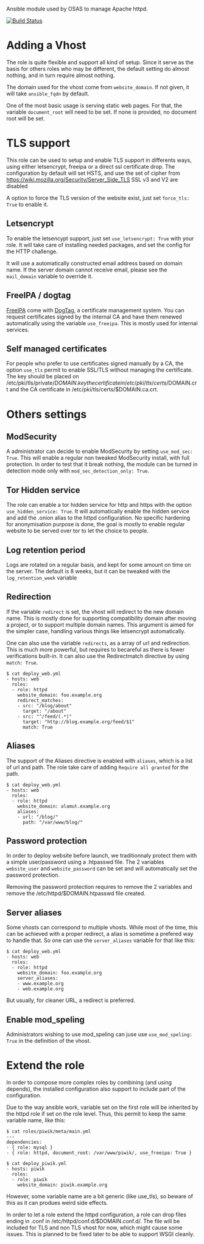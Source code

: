 Ansible module used by OSAS to manage Apache httpd.

[![Build Status](https://travis-ci.org/OSAS/ansible-role-httpd.svg?branch=master)](https://travis-ci.org/OSAS/ansible-role-httpd)

# Adding a Vhost

The role is quite flexible and support all kind of setup. Since it serve as the basis for others roles
who may be different, the default setting do almost nothing, and in turn require almost nothing.

The domain used for the vhost come from `website_domain`. If not given, it will take `ansible_fqdn` by default.

One of the most basic usage is serving static web pages. For that, the variable `document_root` will need to
be set. If none is provided, no document root will be set.

# TLS support

This role can be used to setup and enable TLS support in differents ways, using
either letsencrypt, freeipa or a direct ssl certificate drop. The configuration
by default will set HSTS, and use the set of cipher from https://wiki.mozilla.org/Security/Server_Side_TLS
SSL v3 and V2 are disabled

A option to force the TLS version of the website exist, just set `force_tls: True` to enable it.

## Letsencrypt

To enable the letsencypt support, just set `use_letsencrypt: True` with your role.
It will take care of installing needed packages, and set the config for the HTTP challenge.

It will use a automatically constructed email address based on domain name. If the server domain
cannot receive email, please see the `mail_domain` variable to override it.

## FreeIPA / dogtag

[FreeIPA](http://freeipa.org) come with [DogTag](http://pki.fedoraproject.org/wiki/PKI_Main_Page),
a certificate management system. You can request certificates signed by the internal CA and have them
renewed automatically using the variable `use_freeipa`. This is mostly used for internal services.

## Self managed certificates

For people who prefer to use certificates signed manually by a CA, the option `use_tls` permit to
enable SSL/TLS without managing the certificate. The key should be placed on /etc/pki/tls/private/$DOMAIN.key
the certificate in /etc/pki/tls/certs/$DOMAIN.crt and the CA certificate in /etc/pki/tls/certs/$DOMAIN.ca.crt.

# Others settings
## ModSecurity

A administrator can decide to enable ModSecurity by setting `use_mod_sec: True`. This will enable a regular
non tweaked ModSecurity install, with full protection. In order to test that it break nothing, the module can be
turned in detection mode only with `mod_sec_detection_only: True`.

## Tor Hidden service

The role can enable a tor hidden service for http and https with the option `use_hidden_service: True`. It will
automatically enable the hidden service and add the .onion alias to the httpd configuration. No specific
hardening for anonymisation purpose is done, the goal is mostly to enable regular website to be served over
tor to let the choice to people.

## Log retention period

Logs are rotated on a regular basis, and kept for some amount on time on the server. The default is 8 weeks, but it
can be tweaked with the `log_retention_week` variable

## Redirection

If the variable `redirect` is set, the vhost will redirect to the new domain name. This is mostly done for
supporting compatibility domain after moving a project, or to support multiple domain names. This argument
is aimed for the simpler case, handling various things like letsencrypt automatically.

One can also use the variable `redirects`, as a array of url and redirection. This is
much more powerful, but requires to becareful as there is fewer verifications built-in.
It can also use the Redirectmatch directive by using `match: True`.

```
$ cat deploy_web.yml
- hosts: web
  roles:
  - role: httpd
    website_domain: foo.example.org
    redirect_matches:
    - src: "/blog/about"
      target: "/about"
    - src: "^/feed/(.*)"
      target: "http://blog.example.org/feed/$1"
      match: True
```

## Aliases

The support of the Aliases directive is enabled with `aliases`, which is a list of url and path. The
role take care of adding `Require all granted` for the path.

```
$ cat deploy_web.yml
- hosts: web
  roles:
  - role: httpd
    website_domain: alamut.example.org
    aliases:
    - url: "/blog/"
      path: "/var/www/blog/"
```


## Password protection

In order to deploy website before launch, we traditionnaly protect them with a simple user/password
using a .htpasswd file. The 2 variables `website_user` and `website_password` can be set and will automatically
set the password protection.

Removing the password protection requires to remove the 2 variables and remove the /etc/httpd/$DOMAIN.htpasswd
file created.

## Server aliases

Some vhosts can correspond to multiple vhosts. While most of the time, this can be achieved with a proper redirect,
a alias is sometime a prefered way to handle that. So one can use the `server_aliases` variable for that like this:

```
$ cat deploy_web.yml
- hosts: web
  roles:
  - role: httpd
    website_domain: foo.example.org
    server_aliases:
    - www.example.org
    - web.example.org
```

But usually, for cleaner URL, a redirect is preferred.

## Enable mod_speling

Administrators wishing to use mod_speling can juse use `use_mod_speling: True` in the definition
of the vhost.

# Extend the role

In order to compose more complex roles by combining (and using depends), the installed configuration also
support to include part of the configuration.

Due to the way ansible work, variable set on the first role will be inherited by the httpd role if set on the role
level. Thus, this permit to keep the same variable name, like this:

```
$ cat roles/piwik/meta/main.yml
---
dependencies:
- { role: mysql }
- { role: httpd, document_root: /var/www/piwik/, use_freeipa: True }

$ cat deploy_piwik.yml
- hosts: piwik
  roles:
  - role: piwik
    website_domain: piwik.example.org
```

However, some variable name are a bit generic (like use_tls), so beware of this as it can produes weird side effects.

In order to let a role extend the httpd configuration, a role can drop files ending in .conf in /etc/httpd/conf.d/$DOMAIN.conf.d/.
The file will be included for TLS and non TLS vhost for now, which might cause some issues. This is planned to be fixed later
to be able to support WSGI cleanly.
